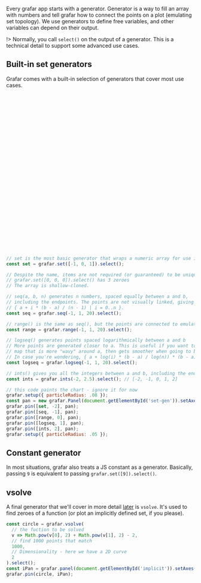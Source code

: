 Every grafar app starts with a generator. Generator is a way to fill an array with numbers and tell grafar how to connect the points on a plot (emulating set topology). We use generators to define free variables, and other variables can depend on their output.

!> Normally, you call `select()` on the output of a generator. This is a technical detail to support some advanced use cases.

## Built-in set generators

Grafar comes with a built-in selection of generators that cover most use cases.

<div data-sample>
  <div id="set-gen" style="height: 420px"></div>
</div>

```js
// set is the most basic generator that wraps a numeric array for use in grafar.
const set = grafar.set([-1, 0, 1]).select();

// Despite the name, items are not required (or guaranteed) to be unique.
// grafar.set([0, 0, 0]).select() has 3 zeroes
// The array is shallow-cloned.

// seq(a, b, n) generates n numbers, spaced equally between a and b,
// including the endpoints. The points are not visually linked, giving you a set like
// { a + i * (b - a) / (n - 1) | i = 0..n }.
const seq = grafar.seq(-1, 1, 20).select();

// range() is the same as seq(), but the points are connected to emulate [a, b]
const range = grafar.range(-1, 1, 20).select();

// logseq() generates points spaced logarithmically between a and b
// More points are generated closer to a. This is useful if you want to apply a
// map that is more "wavy" around a, then gets smoother when going to b.
// In case you're wondering, { a + log(i) * (b - a) / log(n)) * (b - a) | i = 0..n }
const logseq = grafar.logseq(-1, 1, 20).select();

// ints() gives you all the integers between a and b, including the endpoints.
const ints = grafar.ints(-2, 2.5).select(); // [-2, -1, 0, 1, 2]

// this code paints the chart - ignore it for now
grafar.setup({ particleRadius: .08 });
const pan = new grafar.Panel(document.getElementById('set-gen')).setAxes(['x', 'y']).clearAxes();
grafar.pin([set, -2], pan);
grafar.pin([seq, -1], pan);
grafar.pin([range, 0], pan);
grafar.pin([logseq, 1], pan);
grafar.pin([ints, 2], pan);
grafar.setup({ particleRadius: .05 });
```

## Constant generator

In most situations, grafar also treats a JS constant as a generator. Basically, passing `9` is equivalent to passing `grafar.set([9]).select()`.

## vsolve

A final generator that we'll cover in more detail [later](tutorial/5-implicit.md) is `vsolve`. It's used to find zeroes of a function (or plot an implicitly defined set, if you please).

<div data-sample>
  <div id="implicit"></div>
</div>

```js
const circle = grafar.vsolve(
  // the fuction to be solved
  v => Math.pow(v[0], 2) + Math.pow(v[1], 2) - 2,
  // find 1000 points that match
  1000,
  // Dimensionality - here we have a 2D curve
  2
).select();
const iPan = grafar.panel(document.getElementById('implicit')).setAxes(['x', 'y']);
grafar.pin(circle, iPan);
```
